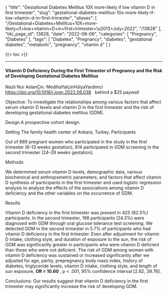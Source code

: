 {
    "title": "Gestational Diabetes Mellitus 10X more-likely if low vitamin D in first trimester",
    "slug": "gestational-diabetes-mellitus-10x-more-likely-if-low-vitamin-d-in-first-trimester",
    "aliases": [
        "/Gestational+Diabetes+Mellitus+10X+more-likely+if+low+vitamin+D+in+first+trimester+\u2013+July+2022",
        "/13828"
    ],
    "tiki_page_id": 13828,
    "date": "2022-08-06",
    "categories": [
        "Pregnancy",
        "Diabetes"
    ],
    "tags": [
        "Diabetes",
        "Pregnancy",
        "diabetes",
        "gestational diabetes",
        "metabolic",
        "pregnancy",
        "vitamin d"
    ]
}


{{< toc >}} 

---

#### Vitamin D Deficiency During the First Trimester of Pregnancy and the Risk of Developing Gestational Diabetes Mellitus

Nazlı Nur AslanÇin. MedihaYalçinHülyaYardimci https://doi.org/10.1016/j.jogn.2022.06.038 &nbsp; behind a $25 paywall

Objective: To investigate the relationships among various factors that affect serum vitamin D levels and vitamin D in the first trimester and the risk of developing gestational diabetes mellitus (GDM).

Design A prospective cohort design. 

Setting The family health center of Ankara, Turkey. Participants

Out of 889 pregnant women who participated in the study in the first trimester (6–13 weeks gestation), 814 participated in GDM screening in the second trimester (24–28 weeks gestation).

Methods

We determined serum vitamin D levels, demographic data, various biochemical and anthropometric parameters, and factors that affect vitamin D synthesis of participants in the first trimester and used logistic regression analysis to analyze the effects of the associations among vitamin D deficiency and the other variables on the occurrence of GDM.

Results

Vitamin D deficiency in the first trimester was present in 425 (82.5%) participants. In the second trimester, 198 participants (24.3%) were diagnosed with GDM through oral glucose tolerance test screening. We detected GDM in the second trimester in 5.7% of participants who had vitamin D deficiency in the first trimester. Even after adjustment for vitamin D intake, clothing style, and duration of exposure to the sun, the risk of GDM was significantly greater in participants who were vitamin D deficient than those who were not deficient. The risk of GDM among women with vitamin D deficiency was sustained or increased significantly after we adjusted for age, parity, prepregnancy body mass index, history of diabetes, triglyceride levels, vitamin D intake, clothing style, and length of sun exposure,  **OR = 10.60** , p < .001, 95% confidence interval <span>[2.82, 39.76]</span>.

Conclusions:  Our results suggest that vitamin D deficiency in the first trimester may significantly increase the risk of developing GDM.